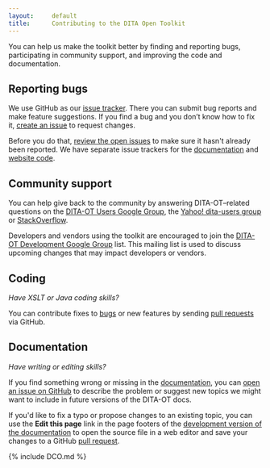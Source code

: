 ```yaml
---
layout:     default
title:      Contributing to the DITA Open Toolkit
---
```


<p class="lead">You can help us make the toolkit better by finding and reporting bugs, participating in community support, and improving the code and documentation.</p>

## Reporting bugs

We use GitHub as our [issue tracker][1]. There you can submit bug reports and make feature suggestions. If you find a bug and you don’t know how to fix it, [create an issue][2] to request changes.

Before you do that, [review the open issues][1] to make sure it hasn't already been reported. We have separate issue trackers for the [documentation][3] and [website code][4].

## Community support

You can help give back to the community by answering DITA-OT–related questions on the [DITA-OT Users Google Group][5], the [Yahoo! dita-users group][6] or [StackOverflow][7].

Developers and vendors using the toolkit are encouraged to join the [DITA-OT Development Google Group][8] list. This mailing list is used to discuss upcoming changes that may impact developers or vendors.

## Coding

_Have XSLT or Java coding skills?_

You can contribute fixes to [bugs][9] or new features by sending [pull requests][10] via GitHub.

## Documentation

_Have writing or editing skills?_

If you find something wrong or missing in the [documentation][11], you can [open an issue on GitHub][12] to describe the problem or suggest new topics we might want to include in future versions of the DITA-OT docs.

If you'd like to fix a typo or propose changes to an existing topic, you can use the **Edit this page** link in the page footers of the [development version of the documentation][11] to open the source file in a web editor and save your changes to a GitHub [pull request][10].

{% include DCO.md %}

[1]:	https://github.com/dita-ot/dita-ot/issues
[2]:	https://github.com/dita-ot/dita-ot/issues/new
[3]:	https://github.com/dita-ot/docs/issues
[4]:	https://github.com/dita-ot/dita-ot.github.io/issues
[5]:	https://groups.google.com/d/forum/dita-ot-users
[6]:	https://groups.yahoo.com/neo/groups/dita-users/info/
[7]:	http://stackoverflow.com/questions/tagged/dita-ot
[8]:	https://groups.google.com/d/forum/dita-ot-dev
[9]:	https://github.com/dita-ot/dita-ot/labels/bug
[10]:	https://help.github.com/articles/using-pull-requests
[11]:	http://www.dita-ot.org/dev/
[12]:	https://github.com/dita-ot/docs/issues/new
